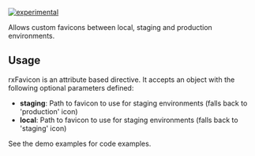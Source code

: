 [![experimental](http://badges.github.io/stability-badges/dist/experimental.svg)](http://github.com/badges/stability-badges)

Allows custom favicons between local, staging and production environments.

## Usage

rxFavicon is an attribute based directive. It accepts an object with the following optional parameters defined:

 - **staging**: Path to favicon to use for staging environments (falls back to 'production' icon)
 - **local**: Path to favicon to use for staging environments (falls back to 'staging' icon)

See the demo examples for code examples.